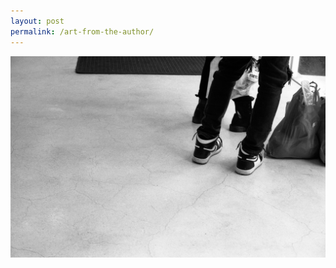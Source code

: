 ```yaml
---
layout: post
permalink: /art-from-the-author/
---
```


<img class="author-art"
     alt="Film" title="Film"
     src="/images/Liz-16Film.jpg" />

